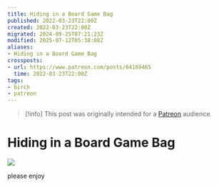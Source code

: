 ```yaml
---
title: Hiding in a Board Game Bag
published: 2022-03-23T22:00Z
created: 2022-03-23T22:00Z
migrated: 2024-09-25T07:21:23Z
modified: 2025-07-12T05:38:08Z
aliases:
- Hiding in a Board Game Bag
crossposts:
- url: https://www.patreon.com/posts/64169465
  time: 2022-03-23T22:00Z
tags:
- birch
- patreon
---
```


> [!info]
> This post was originally intended for a [Patreon](../tags/patreon.md) audience.

# Hiding in a Board Game Bag

![](https://vimeo.com/691108434)

please enjoy
